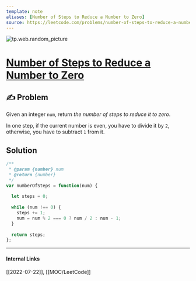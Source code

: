 ```yaml
---
template: note
aliases: [Number of Steps to Reduce a Number to Zero]
source: https://leetcode.com/problems/number-of-steps-to-reduce-a-number-to-zero/
---
```

![tp.web.random_picture](https://images.unsplash.com/photo-1437376576540-236661ddb41f?crop=entropy&cs=tinysrgb&fit=crop&fm=jpg&h=300&ixid=MnwxfDB8MXxyYW5kb218MHx8bGFuZHNjYXBlLHdhdGVyLG1vdW50YWlufHx8fHx8MTY1ODQ5NTA0OA&ixlib=rb-1.2.1&q=80&utm_campaign=api-credit&utm_medium=referral&utm_source=unsplash_source&w=900)

# [Number of Steps to Reduce a Number to Zero](https://leetcode.com/problems/number-of-steps-to-reduce-a-number-to-zero/)

## ✍️ Problem
Given an integer `num`, return _the number of steps to reduce it to zero_.

In one step, if the current number is even, you have to divide it by `2`, otherwise, you have to subtract `1` from it.

## Solution
```javascript
/**
 * @param {number} num
 * @return {number}
 */
var numberOfSteps = function(num) {
  
  let steps = 0;
  
  while (num !== 0) {
    steps += 1;
    num = num % 2 === 0 ? num / 2 : num - 1;
  }
  
  return steps;
};
```

---
#### Internal Links
[[2022-07-22]], [[MOC/LeetCode]]
